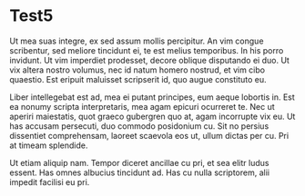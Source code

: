 # Test5
Ut mea suas integre, ex sed assum mollis percipitur. An vim congue scribentur, sed meliore tincidunt ei, te est melius temporibus. In his porro invidunt. Ut vim imperdiet prodesset, decore oblique disputando ei duo. Ut vix altera nostro volumus, nec id natum homero nostrud, et vim cibo quaestio. Est eripuit maluisset scripserit id, quo augue constituto eu.

Liber intellegebat est ad, mea ei putant principes, eum aeque lobortis in. Est ea nonumy scripta interpretaris, mea agam epicuri ocurreret te. Nec ut aperiri maiestatis, quot graeco gubergren quo at, agam incorrupte vix eu. Ut has accusam persecuti, duo commodo posidonium cu. Sit no persius dissentiet comprehensam, laoreet scaevola eos ut, ullum dictas per cu. Pri at timeam splendide.

Ut etiam aliquip nam. Tempor diceret ancillae cu pri, et sea elitr ludus essent. Has omnes albucius tincidunt ad. Has cu nulla scriptorem, alii impedit facilisi eu pri.
